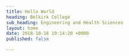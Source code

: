 ```yaml
---
title: Hello World
heading: Belkirk College
sub_heading: Engineering and Health Sciences
layout: home
date: 2018-10-18 19:14:20 +0000
published: false

---
```

